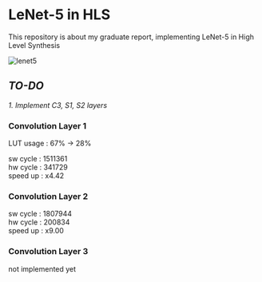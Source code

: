 LeNet-5 in HLS
===========
This repository is about my graduate report, implementing LeNet-5 in High Level Synthesis


![lenet5](https://world4jason.gitbooks.io/research-log/content/deepLearning/CNN/img/lenet.png "LeNet-5")



_TO-DO_
-----
_1. Implement C3, S1, S2 layers_



### Convolution Layer 1

LUT usage : 67% -> 28%

sw cycle : 1511361  
hw cycle :  341729  
speed up : x4.42  

### Convolution Layer 2


sw cycle : 1807944  
hw cycle :  200834  
speed up : x9.00


### Convolution Layer 3

not implemented yet


